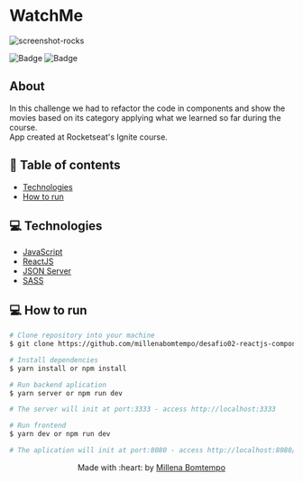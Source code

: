 # WatchMe
![screenshot-rocks](https://user-images.githubusercontent.com/47898033/179368558-04e71327-3977-4639-980b-5801b8919f78.png)

![Badge](https://img.shields.io/badge/since-2021-blue?style=flat-square)
![Badge](https://img.shields.io/badge/status-finalizado-green?style=flat-square)

## About
In this challenge we had to refactor the code in components and show the movies based on its category applying what we learned so far during the course.  
App created at Rocketseat's Ignite course.

## :pushpin: Table of contents

- [Technologies](#computer-technologies)
- [How to run](#construction_worker-how-to-run)

## :computer: Technologies
- [JavaScript](https://developer.mozilla.org/pt-BR/docs/Web/JavaScript)
- [ReactJS](https://pt-br.reactjs.org/)
- [JSON Server](https://www.npmjs.com/package/json-server)
- [SASS](https://sass-lang.com/)

## :computer: How to run

```bash
# Clone repository into your machine
$ git clone https://github.com/millenabomtempo/desafio02-reactjs-componentizando-a-aplicacao.git

# Install dependencies
$ yarn install or npm install

# Run backend aplication
$ yarn server or npm run dev

# The server will init at port:3333 - access http://localhost:3333

# Run frontend 
$ yarn dev or npm run dev

# The aplication will init at port:8080 - access http://localhost:8080/
```

<p align="center"> Made with :heart: by <a href="https://github.com/millenabomtempo">Millena Bomtempo</a></p>
